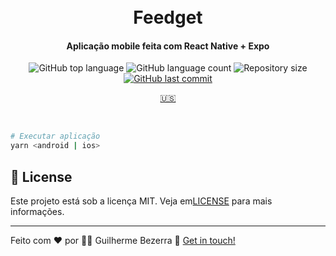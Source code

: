 <h1 align="center">
    <br>
    Feedget
</h1>

<h4 align="center">
  Aplicação mobile feita com React Native + Expo
</h4>

<p align="center">
  <img alt="GitHub top language" src="https://img.shields.io/github/languages/top/gbdsantos/react-native-rocketseat-nlw-return.svg">

  <img alt="GitHub language count" src="https://img.shields.io/github/languages/count/gbdsantos/react-native-rocketseat-nlw-return.svg">

  <img alt="Repository size" src="https://img.shields.io/github/repo-size/gbdsantos/react-native-rocketseat-nlw-return.svg">

  <a href="https://github.com/gbdsantos/react-native-rocketseat-nlw-return/commits/master">
    <img alt="GitHub last commit" src="https://img.shields.io/github/last-commit/gbdsantos/react-native-rocketseat-nlw-return.svg">
  </a>
</p>

<p align="center">
  <a href="https://github.com/gbdsantos/react-native-rocketseat-nlw-return.md">
    🇺🇸
  </a>
</p>

<br />

```Bash
# Executar aplicação
yarn <android | ios>

```

## :memo: License

Este projeto está sob a licença MIT. Veja em[LICENSE](https://github.com/gbdsantos/react-native-rocketseat-nlw-return/blob/master/LICENSE) para mais informações.

---
Feito com ♥ por :man_astronaut: Guilherme Bezerra :wave: [Get in touch!](https://www.linkedin.com/in/gbdsantos/)
